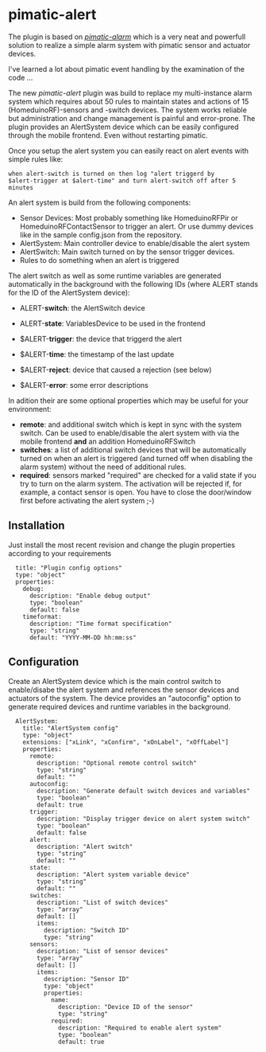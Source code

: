 pimatic-alert
=============
The plugin is based on [_pimatic-alarm_](https://github.com/michbeck100/pimatic-alarm) which is a very neat and powerfull solution
to realize a simple alarm system with pimatic sensor and actuator devices.

I've learned a lot about pimatic event handling by the examination of the code ...

The new _pimatic-alert_ plugin was build to replace my multi-instance
alarm system which requires about 50 rules to maintain states and
actions of 15 (HomeduinoRF)-sensors and -switch devices. The system
works reliable but administration and change management is painful and
error-prone. The plugin provides an AlertSystem device which can be
easily configured through the mobile frontend. Even without restarting
pimatic.

Once you setup the alert system you can easily react on alert events
with simple rules like:

```
when alert-switch is turned on then log "alert triggerd by
$alert-trigger at $alert-time" and turn alert-switch off after 5 minutes
```
An alert system is build from the following components:

- Sensor Devices: Most probably something like HomeduinoRFPir or
  HomeduinoRFContactSensor to trigger an alert. Or use dummy devices
  like in the sample config.json from the repository.
- AlertSystem: Main controller device to enable/disable the alert system
- AlertSwitch: Main switch turned on by the sensor trigger devices.
- Rules to do something when an alert is triggered

The alert switch as well as some runtime variables are generated
automatically in the background with the following IDs (where ALERT
stands for the ID of the AlertSystem device):

- ALERT-**switch**: the AlertSwitch device
- ALERT-**state**: VariablesDevice to be used in the frontend

- $ALERT-**trigger**: the device that triggerd the alert
- $ALERT-**time**: the timestamp of the last update
- $ALERT-**reject**: device that caused a rejection (see below)
- $ALERT-**error**: some error descriptions

In adition their are some optional properties which may be useful for
your environment:

- **remote**: and additional switch which is kept in sync with the system
  switch. Can be used to enable/disable the alert system with via the
  mobile frontend **and** an addition HomeduinoRFSwitch
- **switches**: a list of additional switch devices that will be
  automatically turned on when an alert is triggered (and turned off
  when disabling the alarm system) without the need of additional rules.
- **required**: sensors marked "required" are checked for a valid state if
  you try to turn on the alarm system. The activation will be rejected
  if, for example, a contact sensor is open. You have to close the
  door/window first before activating the alert system ;-)


Installation
------------
Just install the most recent revision and change the plugin properties
according to your requirements

```
  title: "Plugin config options"
  type: "object"
  properties:
    debug:
      description: "Enable debug output"
      type: "boolean"
      default: false
    timeformat:
      description: "Time format specification"
      type: "string"
      default: "YYYY-MM-DD hh:mm:ss"
```

Configuration
-------------
Create an AlertSystem device which is the main control switch to
enable/disabe the alert system and references the sensor devices and
actuators of the system. The device provides an "autoconfig" option to
generate required devices and runtime variables in the background.

```
  AlertSystem:
    title: "AlertSystem config"
    type: "object"
    extensions: ["xLink", "xConfirm", "xOnLabel", "xOffLabel"]
    properties:
      remote:
        description: "Optional remote control switch"
        type: "string"
        default: ""
      autoconfig:
        description: "Generate default switch devices and variables"
        type: "boolean"
        default: true
      trigger:
        description: "Display trigger device on alert system switch"
        type: "boolean"
        default: false
      alert:
        description: "Alert switch"
        type: "string"
        default: ""
      state:
        description: "Alert system variable device"
        type: "string"
        default: ""
      switches:
        description: "List of switch devices"
        type: "array"
        default: []
        items:
          description: "Switch ID"
          type: "string"
      sensors:
        description: "List of sensor devices"
        type: "array"
        default: []
        items:
          description: "Sensor ID"
          type: "object"
          properties:
            name:
              description: "Device ID of the sensor"
              type: "string"
            required:
              description: "Required to enable alert system"
              type: "boolean"
              default: true
```
